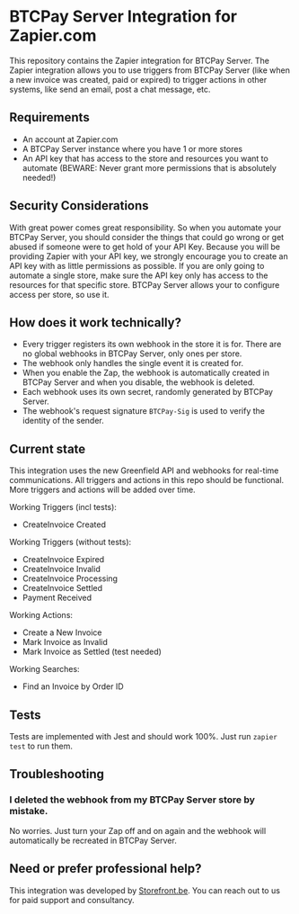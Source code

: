 # BTCPay Server Integration for Zapier.com

This repository contains the Zapier integration for BTCPay Server.
The Zapier integration allows you to use triggers from BTCPay Server (like when a new invoice was created, paid or expired) to trigger actions in other systems, like send an email, post a chat message, etc.

## Requirements
- An account at Zapier.com
- A BTCPay Server instance where you have 1 or more stores
- An API key that has access to the store and resources you want to automate (BEWARE: Never grant more permissions that is absolutely needed!)

## Security Considerations
With great power comes great responsibility. So when you automate your BTCPay Server, you should consider the things that could go wrong or get abused if someone were to get hold of your API Key.
Because you will be providing Zapier with your API key, we strongly encourage you to create an API key with as little permissions as possible.
If you are only going to automate a single store, make sure the API key only has access to the resources for that specific store.
BTCPay Server allows your to configure access per store, so use it.

## How does it work technically?
- Every trigger registers its own webhook in the store it is for. There are no global webhooks in BTCPay Server, only ones per store.
- The webhook only handles the single event it is created for.
- When you enable the Zap, the webhook is automatically created in BTCPay Server and when you disable, the webhook is deleted.
- Each webhook uses its own secret, randomly generated by BTCPay Server. 
- The webhook's request signature `BTCPay-Sig` is used to verify the identity of the sender.

## Current state
This integration uses the new Greenfield API and webhooks for real-time communications.
All triggers and actions in this repo should be functional.
More triggers and actions will be added over time.

Working Triggers (incl tests):
- CreateInvoice Created

Working Triggers (without tests):
- CreateInvoice Expired
- CreateInvoice Invalid
- CreateInvoice Processing
- CreateInvoice Settled
- Payment Received

Working Actions:
- Create a New Invoice
- Mark Invoice as Invalid
- Mark Invoice as Settled (test needed)

Working Searches:
- Find an Invoice by Order ID

## Tests
Tests are implemented with Jest and should work 100%. Just run `zapier test` to run them.

## Troubleshooting

### I deleted the webhook from my BTCPay Server store by mistake.
No worries. Just turn your Zap off and on again and the webhook will automatically be recreated in BTCPay Server.

## Need or prefer professional help?
This integration was developed by [Storefront.be](https://www.storefront.be). You can reach out to us for paid support and consultancy. 